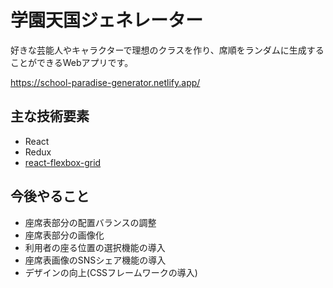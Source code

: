 # 学園天国ジェネレーター
好きな芸能人やキャラクターで理想のクラスを作り、席順をランダムに生成することができるWebアプリです。

https://school-paradise-generator.netlify.app/

## 主な技術要素
- React
- Redux
- [react-flexbox-grid](https://roylee0704.github.io/react-flexbox-grid/)

## 今後やること
- 座席表部分の配置バランスの調整
- 座席表部分の画像化
- 利用者の座る位置の選択機能の導入
- 座席表画像のSNSシェア機能の導入
- デザインの向上(CSSフレームワークの導入)
